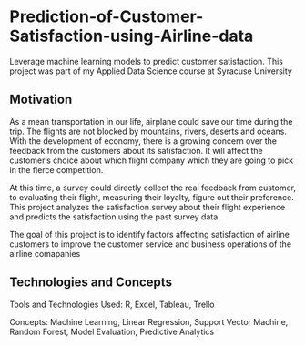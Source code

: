 # Prediction-of-Customer-Satisfaction-using-Airline-data
Leverage machine learning models to predict customer satisfaction. This project was part of my Applied Data Science course 
at Syracuse University

## Motivation
As a mean transportation in our life, airplane could save our time during the trip. The flights are not blocked by mountains, rivers, deserts and oceans. With the development of economy, there is a growing concern over the feedback from the customers about its satisfaction. It will affect the customer’s choice about which flight company which they are going to pick in the fierce competition.

At this time, a survey could directly collect the real feedback from customer, to evaluating their flight, measuring their loyalty, figure out their preference. This project analyzes the satisfaction survey about their flight experience and predicts the satisfaction using the past survey data.

The goal of this project is to identify factors affecting satisfaction of airline customers to improve the customer service and business operations of the airline comapanies
  
## Technologies and Concepts
Tools and Technologies Used: R, Excel, Tableau, Trello

Concepts: Machine Learning, Linear Regression, Support Vector Machine, Random Forest, Model Evaluation, Predictive Analytics
